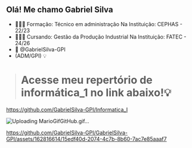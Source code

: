 ## Olá! Me chamo Gabriel Silva
- 👨🏻‍🎓 Formação: Técnico em administração
Na Instituição: CEPHAS - 22/23
- 👷🏼‍♂️ Cursando: Gestão da Produção Industrial
Na Instituição: FATEC - 24/26
- 📧 @GabrielSilva-GPI
- (ADM/GPI) 💡

> # Acesse meu repertório de informática_1 no link abaixo!💡
https://github.com/GabrielSilva-GPI/Informatica_I

![Uploading MarioGifGitHub.gif…](https://user-images.githubusercontent.com/74038190/225813708-98b745f2-7d22-48cf-9150-083f1b00d6c9.gif)



https://github.com/GabrielSilva-GPI/GabrielSilva-GPI/assets/162816614/15edf40d-2074-4c7b-8b60-7ac7e85aaaf7






